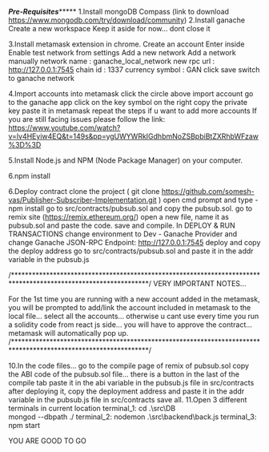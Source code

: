 
*********************************Pre-Requisites**************************************
1.Install mongoDB Compass (link to download https://www.mongodb.com/try/download/community)
2.Install ganache
	Create a new workspace
	Keep it aside for now... dont close it

3.Install metamask extension in chrome.
	Create an account
	Enter inside
	Enable test network from settings 
	Add a new network
	Add a network manually
	network name : ganache_local_network
	new rpc url : http://127.0.0.1:7545
	chain id : 1337
	currency symbol : GAN 
	click save
	switch to ganache network

4.Import accounts into metamask
	click the circle above
	import account
	go to the ganache app
	click on the key symbol on the right
	copy the private key
	paste it in metamask
  repeat the steps if u want to add more accounts
	If you are still facing issues please follow the link: https://www.youtube.com/watch?v=lv4HEyiw4EQ&t=149s&pp=ygUWYWRkIGdhbmNoZSBpbiBtZXRhbWFzaw%3D%3D
  
5.Install Node.js and NPM (Node Package Manager) on your computer.

6.npm install

6.Deploy contract
  clone the project ( git clone https://github.com/somesh-vas/Publisher-Subscriber-Implementation.git )
  open cmd prompt and type - npm install
	go to src/contracts/pubsub.sol and copy the pubsub.sol.
	go to remix site  (https://remix.ethereum.org/)
	open a new file, name it as pubsub.sol and  paste the code.
	save and compile. 
  In DEPLOY & RUN TRANSACTIONS change environment to Dev - Ganache Provider and change Ganache JSON-RPC Endpoint: http://127.0.0.1:7545
	deploy and copy the deploy address 
  go to src/contracts/pubsub.sol and paste it in the addr variable in the pubsub.js
  
  

/***************************************************************************************************************/
VERY IMPORTANT NOTES...

For the 1st time you are running with a new account added in the metamask, you will be prompted to 
add/link the account included in metamask to the local file... select all the accounts... otherwise u cant use 
every time you run a solidity code from react js side... you will have to approve the contract... metamask will
automatically pop up.
/***************************************************************************************************************/



10.In the code files...
    go to the compile page of remix of pubsub.sol 
    copy the ABI code of the pubsub.sol file... there is a button in the last of the compile tab
    paste it in the abi variable in the pubsub.js file in src/contracts
    after deploying it, copy the deployment address and paste it in the addr variable in the pubsub.js file in src/contracts
    save all.
11.Open 3 different terminals in current location
	terminal_1: cd .\src\DB\
		    mongod --dbpath ./
	terminal_2: nodemon .\src\backend\back.js
	terminal_3: npm start

YOU ARE GOOD TO GO
